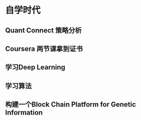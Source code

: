 # 自学时代

## Quant Connect 策略分析

## Coursera 两节课拿到证书

## 学习Deep Learning

## 学习算法

## 构建一个Block Chain Platform for Genetic Information
